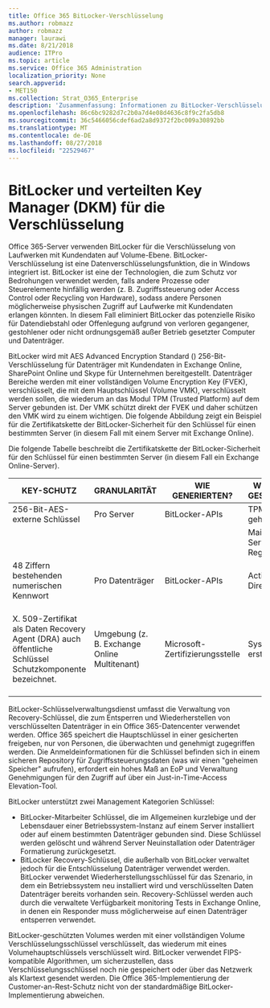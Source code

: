 ```yaml
---
title: Office 365 BitLocker-Verschlüsselung
ms.author: robmazz
author: robmazz
manager: laurawi
ms.date: 8/21/2018
audience: ITPro
ms.topic: article
ms.service: Office 365 Administration
localization_priority: None
search.appverid:
- MET150
ms.collection: Strat_O365_Enterprise
description: 'Zusammenfassung: Informationen zu BitLocker-Verschlüsselung in der Cloud.'
ms.openlocfilehash: 86c6bc9282d7c2b0a7d4e08d4636c8f9c2fa5db8
ms.sourcegitcommit: 36c5466056cdef6ad2a8d9372f2bc009a30892bb
ms.translationtype: MT
ms.contentlocale: de-DE
ms.lasthandoff: 08/27/2018
ms.locfileid: "22529467"
---
```

# <a name="bitlocker-and-distributed-key-manager-dkm-for-encryption"></a>BitLocker und verteilten Key Manager (DKM) für die Verschlüsselung
Office 365-Server verwenden BitLocker für die Verschlüsselung von Laufwerken mit Kundendaten auf Volume-Ebene. BitLocker-Verschlüsselung ist eine Datenverschlüsselungsfunktion, die in Windows integriert ist. BitLocker ist eine der Technologien, die zum Schutz vor Bedrohungen verwendet werden, falls andere Prozesse oder Steuerelemente hinfällig werden (z. B. Zugriffssteuerung oder Access Control oder Recycling von Hardware), sodass andere Personen möglicherweise physischen Zugriff auf Laufwerke mit Kundendaten erlangen könnten. In diesem Fall eliminiert BitLocker das potenzielle Risiko für Datendiebstahl oder Offenlegung aufgrund von verloren gegangener, gestohlener oder nicht ordnungsgemäß außer Betrieb gesetzter Computer und Datenträger. 

BitLocker wird mit AES Advanced Encryption Standard () 256-Bit-Verschlüsselung für Datenträger mit Kundendaten in Exchange Online, SharePoint Online und Skype für Unternehmen bereitgestellt. Datenträger Bereiche werden mit einer vollständigen Volume Encryption Key (FVEK), verschlüsselt, die mit dem Hauptschlüssel (Volume VMK), verschlüsselt werden sollen, die wiederum an das Modul TPM (Trusted Platform) auf dem Server gebunden ist. Der VMK schützt direkt der FVEK und daher schützen den VMK wird zu einem wichtigen. Die folgende Abbildung zeigt ein Beispiel für die Zertifikatskette der BitLocker-Sicherheit für den Schlüssel für einen bestimmten Server (in diesem Fall mit einem Server mit Exchange Online).

Die folgende Tabelle beschreibt die Zertifikatskette der BitLocker-Sicherheit für den Schlüssel für einen bestimmten Server (in diesem Fall ein Exchange Online-Server).

| KEY-SCHUTZ | GRANULARITÄT | WIE GENERIERTEN? | WO SIND SIE GESPEICHERT? | SCHUTZ |
|--------------------------------------------------------------------------------|-------------------------------------------------|----------------|-------------------------|--------------------------------------------------------------------------------------------------|
| 256-Bit-AES-externe Schlüssel | Pro Server | BitLocker-APIs | TPM oder geheimen Safe | Lockbox / Zugriffssteuerung |
|  |  |  | Mailbox-Server-Registrierung | TPM verschlüsselt |
| 48 Ziffern bestehenden numerischen Kennwort | Pro Datenträger | BitLocker-APIs | Active Directory | Lockbox / Zugriffssteuerung |
| X. 509-Zertifikat als Daten Recovery Agent (DRA) auch öffentliche Schlüssel Schutzkomponente bezeichnet. | Umgebung (z. B. Exchange Online Multitenant) | Microsoft-Zertifizierungsstelle | System erstellen | Kein ein Benutzer hat das vollständige Kennwort für den privaten Schlüssel. Das Kennwort ist unter physischen Schutz. |


BitLocker-Schlüsselverwaltungsdienst umfasst die Verwaltung von Recovery-Schlüssel, die zum Entsperren und Wiederherstellen von verschlüsselten Datenträger in ein Office 365-Datencenter verwendet werden. Office 365 speichert die Hauptschlüssel in einer gesicherten freigeben, nur von Personen, die überwachten und genehmigt zugegriffen werden. Die Anmeldeinformationen für die Schlüssel befinden sich in einem sicheren Repository für Zugriffssteuerungsdaten (was wir einen "geheimen Speicher" aufrufen), erfordert ein hohes Maß an EoP und Verwaltung Genehmigungen für den Zugriff auf über ein Just-in-Time-Access Elevation-Tool.

BitLocker unterstützt zwei Management Kategorien Schlüssel:
- BitLocker-Mitarbeiter Schlüssel, die im Allgemeinen kurzlebige und der Lebensdauer einer Betriebssystem-Instanz auf einem Server installiert oder auf einem bestimmten Datenträger gebunden sind. Diese Schlüssel werden gelöscht und während Server Neuinstallation oder Datenträger Formatierung zurückgesetzt.
- BitLocker Recovery-Schlüssel, die außerhalb von BitLocker verwaltet jedoch für die Entschlüsselung Datenträger verwendet werden. BitLocker verwendet Wiederherstellungsschlüssel für das Szenario, in dem ein Betriebssystem neu installiert wird und verschlüsselten Daten Datenträger bereits vorhanden sein. Recovery-Schlüssel werden auch durch die verwaltete Verfügbarkeit monitoring Tests in Exchange Online, in denen ein Responder muss möglicherweise auf einen Datenträger entsperren verwendet.

BitLocker-geschützten Volumes werden mit einer vollständigen Volume Verschlüsselungsschlüssel verschlüsselt, das wiederum mit eines Volumehauptschlüssels verschlüsselt wird. BitLocker verwendet FIPS-kompatible Algorithmen, um sicherzustellen, dass Verschlüsselungsschlüssel noch nie gespeichert oder über das Netzwerk als Klartext gesendet werden. Die Office 365-Implementierung der Customer-an-Rest-Schutz nicht von der standardmäßige BitLocker-Implementierung abweichen.